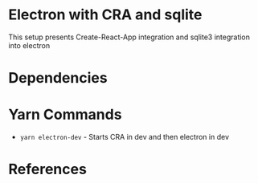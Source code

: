 # Electron with CRA and sqlite
This setup presents Create-React-App integration and sqlite3 integration into electron

# Dependencies

# Yarn Commands
- `yarn electron-dev` - Starts CRA in dev and then electron in dev

# References
